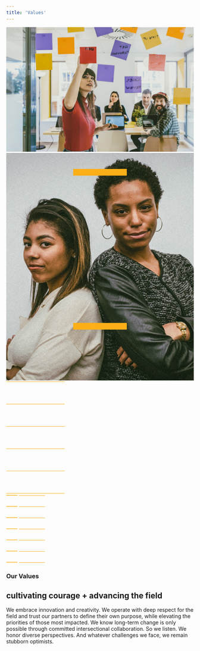 ```yaml
---
title: 'Values'
---
```


<div class="image-wrap">
  <div class="staggered-image">
    <div class="-wrap">
      <img class="-reveal" src="/user/images/cgre-innovation.jpg" alt="Woman writing on sticky note">
    </div>
  </div>
  <div class="staggered-image">
    <div class="-wrap">
      <img class="-reveal" src="/user/images/cgre-courage.jpg" alt="Two women looking courageous">
    </div>
  </div>
  <svg width="157" height="301" viewBox="0 0 157 301" fill="none" xmlns="http://www.w3.org/2000/svg">
    <rect width="157" height="1" transform="matrix(-1 0 0 1 157 300)" fill="#FCAF17"/>
    <rect width="157" height="1" transform="matrix(-1 0 0 1 157 240)" fill="#FCAF17"/>
    <rect width="157" height="1" transform="matrix(-1 0 0 1 157 0)" fill="#FCAF17"/>
    <rect width="157" height="1" transform="matrix(-1 0 0 1 157 60)" fill="#FCAF17"/>
    <rect width="157" height="1" transform="matrix(-1 0 0 1 157 180)" fill="#FCAF17"/>
    <rect width="157" height="1" transform="matrix(-1 0 0 1 157 120)" fill="#FCAF17"/>
  </svg>
</div>

<div class="body-wrap">
  <svg class="hide-for-medium-up" width="30" height="183" viewBox="0 0 30 183" fill="none" xmlns="http://www.w3.org/2000/svg">
    <rect width="30" height="1.5" transform="matrix(-1 0 0 1 30 90.9478)" fill="#FCAF17"/>
    <rect width="30" height="1.5" transform="matrix(-1 0 0 1 30 30.9478)" fill="#FCAF17"/>
    <rect width="30" height="1.5" transform="matrix(-1 0 0 1 30 150.948)" fill="#FCAF17"/>
    <rect width="30" height="1.5" transform="matrix(-1 0 0 1 30 0.947754)" fill="#FCAF17"/>
    <rect width="30" height="1.5" transform="matrix(-1 0 0 1 30 120.948)" fill="#FCAF17"/>
    <rect width="30" height="1.5" transform="matrix(-1 0 0 1 30 60.9478)" fill="#FCAF17"/>
    <rect width="30" height="1.5" transform="matrix(-1 0 0 1 30 180.948)" fill="#FCAF17"/>
  </svg>
  <svg class="show-for-medium-up" width="70" height="181" viewBox="0 0 70 181" fill="none" xmlns="http://www.w3.org/2000/svg">
    <rect width="70" height="1" transform="matrix(-1 0 0 1 70 90)" fill="#FCAF17"/>
    <rect width="70" height="1" transform="matrix(-1 0 0 1 70 30)" fill="#FCAF17"/>
    <rect width="70" height="1" transform="matrix(-1 0 0 1 70 150)" fill="#FCAF17"/>
    <rect width="70" height="1" transform="matrix(-1 0 0 1 70 0)" fill="#FCAF17"/>
    <rect width="70" height="1" transform="matrix(-1 0 0 1 70 120)" fill="#FCAF17"/>
    <rect width="70" height="1" transform="matrix(-1 0 0 1 70 60)" fill="#FCAF17"/>
    <rect width="70" height="1" transform="matrix(-1 0 0 1 70 180)" fill="#FCAF17"/>
  </svg>

  <div class="headers">
    <h3 class="divot">Our Values</h3>
    <h2 class="h1">cultivating courage + advancing the field</h2>
  </div>

  <p>
    We embrace innovation and creativity. We operate with deep respect for the field and trust our partners to define their own purpose, while elevating the priorities of those most impacted. We know long-term change is only possible through committed intersectional collaboration. So we listen. We honor diverse perspectives. And whatever challenges we face, we remain stubborn optimists.
  </p>
</div>
